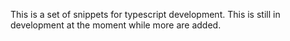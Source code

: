 This is a set of snippets for typescript development. This is still in development at the moment while more are added.